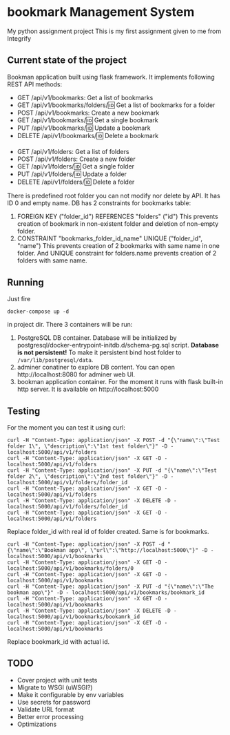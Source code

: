 # bookmark Management System
My python assignment project
This is my first assignment given to me from Integrify

## Current state of the project
Bookman application built using flask framework. It implements following REST API methods:
* GET /api/v1/bookmarks: Get a list of bookmarks
* GET /api/v1/bookmarks/folders/:id: Get a list of bookmarks for a folder
* POST /api/v1/bookmarks: Create a new bookmark
* GET /api/v1/bookmarks/:id: Get a single bookmark
* PUT /api/v1/bookmarks/:id: Update a bookmark
* DELETE /api/v1/bookmarks/:id: Delete a bookmark

####
* GET /api/v1/folders: Get a list of folders
* POST /api/v1/folders: Create a new folder
* GET /api/v1/folders/:id: Get a single folder
* PUT /api/v1/folders/:id: Update a folder
* DELETE /api/v1/folders/:id: Delete a folder

There is predefined root folder you can not modify nor delete by API. It has ID 0 and empty name.
DB has 2 constraints for bookmarks table:
1. FOREIGN KEY ("folder_id") REFERENCES "folders" ("id") This prevents creation of bookmark in non-existent folder and deletion of non-empty folder.
2. CONSTRAINT "bookmarks_folder_id_name" UNIQUE ("folder_id", "name") This prevents creation of 2 bookmarks with same name in one folder.
And UNIQUE constraint for folders.name prevents creation of 2 folders with same name.

## Running
Just fire
```
docker-compose up -d
```
in project dir. There 3 containers will be run:
1. PostgreSQL DB container. Database will be initialized by postgresql/docker-entrypoint-initdb.d/schema-pg.sql script. **Database is not persistent!** To make it persistent bind host folder to `/var/lib/postgresql/data`.
2. adminer conatiner to explore DB content. You can open http://localhost:8080 for adminer web UI.
3. bookman application container. For the moment it runs with flask built-in http server. It is available on http://localhost:5000

## Testing
For the moment you can test it using curl:
```
curl -H "Content-Type: application/json" -X POST -d "{\"name\":\"Test folder 1\", \"description\":\"1st test folder\"}" -D - localhost:5000/api/v1/folders
curl -H "Content-Type: application/json" -X GET -D - localhost:5000/api/v1/folders
curl -H "Content-Type: application/json" -X PUT -d "{\"name\":\"Test folder 2\", \"description\":\"2nd test folder\"}" -D - localhost:5000/api/v1/folders/folder_id
curl -H "Content-Type: application/json" -X GET -D - localhost:5000/api/v1/folders
curl -H "Content-Type: application/json" -X DELETE -D - localhost:5000/api/v1/folders/folder_id
curl -H "Content-Type: application/json" -X GET -D - localhost:5000/api/v1/folders
```
Replace folder_id with real id of folder created. Same is for bookmarks.
```
curl -H "Content-Type: application/json" -X POST -d "{\"name\":\"Bookman app\", \"url\":\"http://localhost:5000\"}" -D - localhost:5000/api/v1/bookmarks
curl -H "Content-Type: application/json" -X GET -D - localhost:5000/api/v1/bookmarks/folders/0
curl -H "Content-Type: application/json" -X GET -D - localhost:5000/api/v1/bookmarks
curl -H "Content-Type: application/json" -X PUT -d "{\"name\":\"The bookman app\"}" -D - localhost:5000/api/v1/bookmarks/bookmark_id
curl -H "Content-Type: application/json" -X GET -D - localhost:5000/api/v1/bookmarks
curl -H "Content-Type: application/json" -X DELETE -D - localhost:5000/api/v1/bookmarks/bookamrk_id
curl -H "Content-Type: application/json" -X GET -D - localhost:5000/api/v1/bookmarks
```
Replace bookmark_id with actual id.

## TODO
* Cover project with unit tests
* Migrate to WSGI (uWSGI?)
* Make it configurable by env variables
* Use secrets for password
* Validate URL format
* Better error processing
* Optimizations
